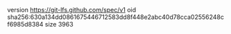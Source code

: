 version https://git-lfs.github.com/spec/v1
oid sha256:630a134dd0861675446712583dd8f448e2abc40d78cca02556248cf6985d8384
size 3963
